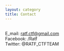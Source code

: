 ```yaml
---
layout: category
title: Contact
---
```


<br>E_mail: ratf.ctf@gmail.com
<br>Facebook: /Ratf
<br>Twitter: @RATF_CTFTEAM
